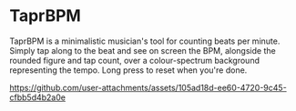 # TaprBPM

TaprBPM is a minimalistic musician's tool for counting beats per minute. Simply tap along to the beat and see on screen the BPM, alongside the rounded figure and tap count, over a colour-spectrum background representing the tempo. Long press to reset when you're done.

https://github.com/user-attachments/assets/105ad18d-ee60-4720-9c45-cfbb5d4b2a0e
